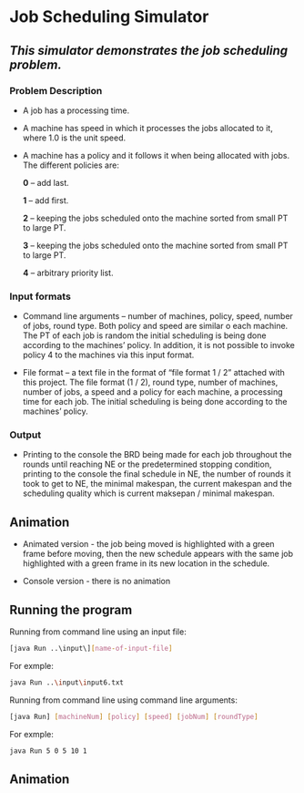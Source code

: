 # Job Scheduling Simulator
## _This simulator demonstrates the job scheduling problem._

### Problem Description
- A job has a processing time.

- A machine has speed in which it processes the jobs allocated to it, where 1.0 is the unit speed.

-	A machine has a policy and it follows it when being allocated with jobs. The different policies are:

	**0** – add last.
	
	**1** – add first.
	
	**2** – keeping the jobs scheduled onto the machine sorted from small PT to large PT. 
	
	**3** – keeping the jobs scheduled onto the machine sorted from small PT to large PT. 
	
	**4** – arbitrary priority list.


### Input formats
- Command line arguments – number of machines, policy, speed, number of jobs, round type.
		Both policy and speed are similar o each machine. The PT of each job is random the initial scheduling is
		being done according to the machines’ policy. In addition, it is not possible to invoke policy 4 to the
		machines via this input format.

- File format – a text file in the format of “file format 1 / 2” attached with this project.
		The file format (1 / 2), round type, number of machines, number of jobs, a speed and a policy for each machine,
		a processing time for each job. The initial scheduling is being done according to the machines’ policy.


### Output
- Printing to the console the BRD being made for each job throughout the rounds until reaching NE or the
	predetermined stopping condition, printing to the console the final schedule in NE, the number of rounds it
	took to get to NE, the minimal makespan, the current makespan and the scheduling quality which is current
	maksepan / minimal makespan.

## Animation
- Animated version - the job being moved is highlighted with a green frame before moving, then the new schedule appears with the
	same job highlighted with a green frame in its new location in the schedule.

- Console version - there is no animation

## Running the program
Running from command line using an input file:
```sh
[java Run ..\input\][name-of-input-file]
```
For exmple:
```sh
java Run ..\input\input6.txt
```
Running from command line using command line arguments:
```sh
[java Run] [machineNum] [policy] [speed] [jobNum] [roundType]
```
For exmple:
```sh
java Run 5 0 5 10 1 
```

## Animation

